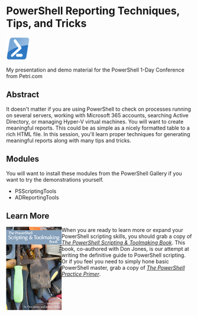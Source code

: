 #  PowerShell Reporting Techniques, Tips, and Tricks

![PowerShell](images/powershell-emoji.png)

My presentation and demo material for the PowerShell 1-Day Conference from Petri.com

## Abstract

It doesn't matter if you are using PowerShell to check on processes running on several servers, working with Microsoft 365 accounts, searching Active Directory, or managing Hyper-V virtual machines. You will want to create meaningful reports. This could be as simple as a nicely formatted table to a rich HTML file. In this session, you'll learn proper techniques for generating meaningful reports along with many tips and tricks.

## Modules

You will want to install these modules from the PowerShell Gallery if you want to try the demonstrations yourself.

- PSScriptingTools
- ADReportingTools

## Learn More

<img src= images/PowerShell_Scripting_Toolmaking_thumb.jpg alt="PSScriptingToolmaking" align=left padding-right=25px;> When you are ready to learn more or expand your PowerShell scripting skills, you should grab a copy of [_The PowerShell Scripting & Toolmaking Book_](https://leanpub.com/powershell-scripting-toolmaking). This book, co-authored with Don Jones, is our attempt at writing the definitive guide to PowerShell scripting. Or if you feel you need to simply hone basic PowerShell master, grab a copy of [_The PowerShell Practice Primer_](https://leanpub.com/psprimer).
